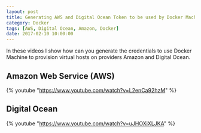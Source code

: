 ```yaml
---
layout: post
title: Generating AWS and Digital Ocean Token to be used by Docker Machine
category: Docker
tags: [AWS, Digital Ocean, Amazon, Docker]
date: 2017-02-10 10:00:00
---
```


In these videos I show how can you generate the credentials to use Docker Machine to provision virtual hosts on providers Amazon and Digital Ocean.

## Amazon Web Service (AWS)

{% youtube "https://www.youtube.com/watch?v=L2enCa92hzM" %}

## Digital Ocean 

{% youtube "https://www.youtube.com/watch?v=uJHOXiXLJKA" %}